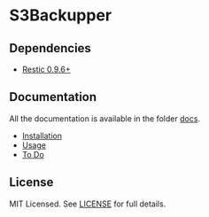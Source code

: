 # S3Backupper

## Dependencies

 - [Restic 0.9.6+](https://github.com/restic/restic)

## Documentation

All the documentation is available in the folder [docs](/docs).

 - [Installation](/docs/INSTALL.md)
 - [Usage](/docs/USAGE.md)
 - [To Do](/docs/TODO.md)

## License

MIT Licensed. See [LICENSE](/docs/LICENSE.md) for full details.
